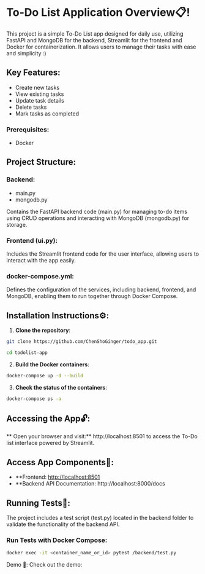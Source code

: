 # To-Do List Application Overview📋!

This project is a simple To-Do List app designed for daily use, utilizing FastAPI and MongoDB for the backend, Streamlit for the frontend and Docker for containerization.
It allows users to manage their tasks with ease and simplicity :)

## Key Features:
- Create new tasks
- View existing tasks
- Update task details
- Delete tasks
- Mark tasks as completed

### Prerequisites:
- Docker

## Project Structure:
### Backend:
 - main.py
 - mongodb.py

Contains the FastAPI backend code (main.py) for managing to-do items using CRUD operations and interacting with MongoDB (mongodb.py) for storage.


### Frontend (ui.py):
Includes the Streamlit frontend code for the user interface, allowing users to interact with the app easily.

### docker-compose.yml:
Defines the configuration of the services, including backend, frontend, and MongoDB, enabling them to run together through Docker Compose.

## Installation Instructions⚙️:
1) **Clone the repository**:
```bash
git clone https://github.com/ChenShoGinger/todo_app.git
```

```bash
cd todolist-app
```

2) **Build the Docker containers**:
```bash
docker-compose up -d --build
```

3) **Check the status of the containers**:
```bash
docker-compose ps -a
```

## Accessing the App🔓:
** Open your browser and visit:**
http://localhost:8501 to access the To-Do list interface powered by Streamlit.

## Access App Components📱:
- **Frontend: [http://localhost:8501](http://localhost:8501/#9efe132)
- **Backend API Documentation: http://localhost:8000/docs


## Running Tests🧪:
The project includes a test script (test.py) located in the backend folder to validate the functionality of the backend API.

### Run Tests with Docker Compose:
```bash
docker exec -it <container_name_or_id> pytest /backend/test.py
```


Demo 🎥:
Check out the demo:

